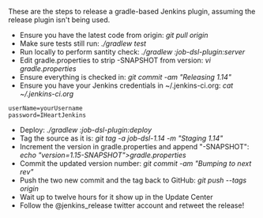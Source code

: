 These are the steps to release a gradle-based Jenkins plugin, assuming the release plugin isn't being used.

* Ensure you have the latest code from origin: _git pull origin_
* Make sure tests still run: _./gradlew test_
* Run locally to perform santity check: _./gradlew :job-dsl-plugin:server_
* Edit gradle.properties to strip -SNAPSHOT from version: _vi gradle.properties_
* Ensure everything is checked in: _git commit -am "Releasing 1.14"_
* Ensure you have your Jenkins credentials in ~/.jenkins-ci.org: _cat ~/.jenkins-ci.org_
```
userName=yourUsername
password=IHeartJenkins
```
* Deploy: _./gradlew :job-dsl-plugin:deploy_
* Tag the source as it is: _git tag -a job-dsl-1.14 -m "Staging 1.14"_
* Increment the version in gradle.properties and append "-SNAPSHOT": _echo "version=1.15-SNAPSHOT">gradle.properties_
* Commit the updated version number: _git commit -am "Bumping to next rev"_
* Push the two new commit and the tag back to GitHub: _git push --tags origin_
* Wait up to twelve hours for it show up in the Update Center
* Follow the @jenkins_release twitter account and retweet the release!